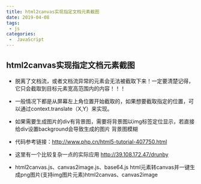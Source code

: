 ```yaml
---
title: html2canvas实现指定文档元素截图
date: 2019-04-08
tags:
 - js
categories:
 -  JavaScript
---
```


## html2canvas实现指定文档元素截图

* 脱离了文档流，或者文档流异常的元素会无法被截取下来！一定要清楚记得，它只会截取到目标元素宽高范围内的内容！！！

* 一般情况下都是从屏幕左上角位置开始截取的，如果想要截取指定的位置，可以通过context.translate（X,Y）来实现。
* 如果需要生成图片的div有背景图，需要将背景图以img标签定位显示，若直接给div设置background会导致生成的图片 背景图模糊

* 代码参考链接：http://www.php.cn/html5-tutorial-407750.html

* 这里有一个比较复杂一点的实际应用   http://39.108.172.47/drunby

* html2canvas.js、canvas2image.js、base64.js 
  html元素转canvas并一键生成png图片(支持img图片元素)html2canvas、canvas2image
              